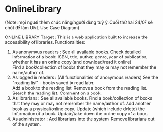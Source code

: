 # OnlineLibrary
(Note: mọi người thêm chức năng/người dùng tuỳ ý. Cuối thứ hai 24/07 sẽ chốt để làm UML Use Case Diagram)

ONLINE LIBRARY
Target : This is a web application built to increase the accessibility of libraries.
Functionalities:
  1. As anonymous readers :
     See all available books.
     Check detailed information of a book: ISBN, title, author, genre, year of publication, whether it has an online copy (and download/read it online)     
     Find a book/collection of books that they may or may not remember the name/author of.
  2. As logged in readers :
     (All functionalities of anonymous readers)
     See the "reading list" - books saved to read later.     
     Add a book to the reading list.
     Remove a book from the reading list.
     Search the reading list.
     Comment on a book.
  4. As librarians :
     See all available books.
     Find a book/collection of books that they may or may not remember the name/author of.
     Add another book as a physical/online copy.
     Update (which include delete) the information of a book.
     Update/take down the online copy of a book.     
  5. As administrator :
     Add librarians into the system.
     Remove librarians out of the system.
     
    
